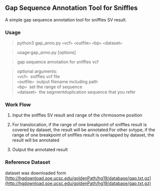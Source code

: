 ## Gap Sequence Annotation Tool for Sniffles  
A simple gap sequence annotation tool for sniffles SV result.
### Usage
>python3 gap_anno.py `<`vcf`>` `<`outfile`>` `<`bp`>` `<`dataset`>`  

>usage:gap_anno.py [options]  

>gap sequence annotation for sniffles vcf  

>optional arguments:   
> `<`vcf`>`         &nbsp;sniffles vcf file  
> `<`outfile`>`     &nbsp;output filename including path  
> `<`bp`>`          &nbsp;set the range of sequence  
> `<`dataset`>`     &nbsp;the segmentduplication sequence that you refer

### Work Flow

1. Input the sniffles SV result and range of the chrmosome position 

2. For translocation, if the range of one breakpoint of sniffles result is covered by dataset, the result will be annotated.For other svtype, if the range of one breakpoint of sniffles result is overlapped by dataset, the result will be annotated   

3. Output the annotated result 


### Reference Dataset  
dataset was downloaded form [http://hgdownload.soe.ucsc.edu/goldenPath/hg19/database/gap.txt.gz](http://hgdownload.soe.ucsc.edu/goldenPath/hg19/database/gap.txt.gz)




